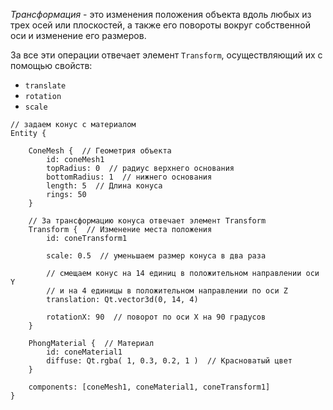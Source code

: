 *Трансформация* - это изменения положения объекта вдоль любых из трех осей или плоскостей,
а также его повороты вокруг собственной оси и изменение его размеров. 

За все эти операции отвечает элемент ```Transform```, осуществляющий их с помощью свойств: 

- ```translate```
- ```rotation```
- ```scale```

```
// задаем конус с материалом
Entity {

    ConeMesh {  // Геометрия объекта
        id: coneMesh1
        topRadius: 0  // радиус верхнего основания
        bottomRadius: 1  // нижнего основания
        length: 5  // Длина конуса
        rings: 50
    }
    
    // За трансформацию конуса отвечает элемент Transform
    Transform {  // Изменение места положения
        id: coneTransform1
        
        scale: 0.5  // уменьшаем размер конуса в два раза
        
        // смещаем конус на 14 единиц в положительном направлении оси Y 
        // и на 4 единицы в положительном направлении по оси Z
        translation: Qt.vectorЗd(0, 14, 4)
        
        rotationX: 90  // поворот по оси Х на 90 градусов
    }
    
    PhongMaterial {  // Материал
        id: coneMaterial1
        diffuse: Qt.rgba( 1, 0.3, 0.2, 1 )  // Красноватый цвет
    }
    
    components: [coneMesh1, coneMaterial1, coneTransform1]
}
```